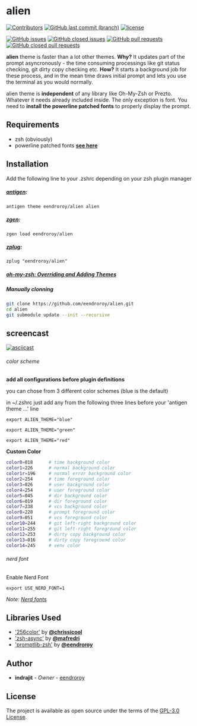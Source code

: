 # alien

[![Contributors](https://img.shields.io/github/contributors/eendroroy/alien.svg)](https://github.com/eendroroy/alien/graphs/contributors)
[![GitHub last commit (branch)](https://img.shields.io/github/last-commit/eendroroy/alien/master.svg)](https://github.com/eendroroy/alien)
[![license](https://img.shields.io/github/license/eendroroy/alien.svg)](https://github.com/eendroroy/alien/blob/master/LICENSE)

[![GitHub issues](https://img.shields.io/github/issues/eendroroy/alien.svg)](https://github.com/eendroroy/alien/issues)
[![GitHub closed issues](https://img.shields.io/github/issues-closed/eendroroy/alien.svg)](https://github.com/eendroroy/alien/issues?q=is%3Aissue+is%3Aclosed)
[![GitHub pull requests](https://img.shields.io/github/issues-pr/eendroroy/alien.svg)](https://github.com/eendroroy/alien/pulls)
[![GitHub closed pull requests](https://img.shields.io/github/issues-pr-closed/eendroroy/alien.svg)](https://github.com/eendroroy/alien/pulls?q=is%3Apr+is%3Aclosed)

**alien** theme is faster than a lot other themes. **Why?** It updates part of the prompt asyncronously - the time consuming processings like git status checking, git dirty copy checking etc. **How?** It starts a background job for these process, and in the mean time draws initial prompt and lets you use the terminal as you would normally.

alien theme is **independent** of any library like Oh-My-Zsh or Prezto. Whatever it needs already included inside. The only exception is font. You need to **install the powerline patched fonts** to properly display the prompt.

## Requirements

- zsh (obviously)
- powerline patched fonts [**see here**](https://github.com/powerline/fonts)

## Installation

Add the following line to your .zshrc depending on your zsh plugin manager

##### [antigen](https://github.com/zsh-users/antigen):

    antigen theme eendroroy/alien alien

##### [zgen](https://github.com/tarjoilija/zgen):

    zgen load eendroroy/alien

##### [zplug](https://github.com/zplug/zplug):

    zplug "eendroroy/alien"

##### [oh-my-zsh: Overriding and Adding Themes](https://github.com/robbyrussell/oh-my-zsh/wiki/Customization#overriding-and-adding-themes)

##### Manually clonning

```bash
git clone https://github.com/eendroroy/alien.git
cd alien
git submodule update --init --recursive
```

## screencast

[![asciicast](https://asciinema.org/a/121489.png)](https://asciinema.org/a/121489)

###### color scheme

**add all configurations before plugin definitions**

you can chose from 3 different color schemes (blue is the default)

in ~/.zshrc just add any from the following three lines before your 'antigen theme ...' line

    export ALIEN_THEME="blue"

    export ALIEN_THEME="green"

    export ALIEN_THEME="red"

**Custom Color**

```bash
color0=018      # time background color
color1=226      # normal background color
color1r=196     # normal error background color
color2=254      # time foreground color
color3=026      # user background color
color4=254      # user foreground color
color5=045      # dir background color
color6=019      # dir foreground color
color7=238      # vcs background color
color8=228      # prompt foreground color
color9=051      # vcs foreground color
color10=244     # git left-right background color
color11=255     # git left-right foreground color
color12=253     # dirty copy background color
color13=016     # dirty copy foreground color
color14=245     # venv color
```

###### nerd font

Enable Nerd Font

    export USE_NERD_FONT=1

_*Note: [Nerd fonts](https://github.com/ryanoasis/nerd-fonts)*_

## Libraries Used

- ['256color'](https://github.com/chrissicool/zsh-256color) by **[@chrissicool](https://github.com/chrissicool)**
- ['zsh-async'](https://github.com/mafredri/zsh-async) by **[@mafredri](https://github.com/mafredri)**
- ['promptlib-zsh'](https://github.com/eendroroy/promptlib-zsh) by **[@eendroroy](https://github.com/eendroroy)**

## Author

* **indrajit** - *Owner* - [eendroroy](https://github.com/eendroroy)

## License

The project is available as open source under the terms of the [GPL-3.0 License](https://opensource.org/licenses/GPL-3.0).
